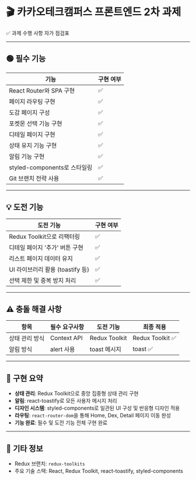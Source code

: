 # 🎬 카카오테크캠퍼스 프론트엔드 2차 과제  
✅ 과제 수행 사항 자가 점검표

---

## 🟢 필수 기능

| 기능                           | 구현 여부 |
|--------------------------------|-----------|
| React Router와 SPA 구현        | ✅        |
| 페이지 라우팅 구현             | ✅        |
| 도감 페이지 구성               | ✅        |
| 포켓몬 선택 기능 구현          | ✅        |
| 디테일 페이지 구현             | ✅        |
| 상태 유지 기능 구현            | ✅        |
| 알림 기능 구현                 | ✅        |
| styled-components로 스타일링   | ✅        |
| Git 브랜치 전략 사용           | ✅        |

---

## 💡 도전 기능

| 도전 기능                        | 구현 여부 |
|----------------------------------|-----------|
| Redux Toolkit으로 리팩터링       | ✅        |
| 디테일 페이지 '추가' 버튼 구현   | ✅        |
| 리스트 페이지 데이터 유지        | ✅        |
| UI 라이브러리 활용 (toastify 등) | ✅        |
| 선택 제한 및 중복 방지 처리      | ✅        |

---

## ⚠️ 충돌 해결 사항

| 항목            | 필수 요구사항 | 도전 기능     | 최종 적용      |
|-----------------|----------------|----------------|-----------------|
| 상태 관리 방식  | Context API     | Redux Toolkit  | Redux Toolkit ✅ |
| 알림 방식       | alert 사용      | toast 메시지   | toast ✅         |

---

## 📝 구현 요약

- **상태 관리**: Redux Toolkit으로 중앙 집중형 상태 관리 구현  
- **알림**: react-toastify로 모든 사용자 메시지 처리  
- **디자인 시스템**: styled-components로 일관된 UI 구성 및 반응형 디자인 적용  
- **라우팅**: `react-router-dom`을 통해 Home, Dex, Detail 페이지 이동 완성  
- **기능 완료**: 필수 및 도전 기능 전체 구현 완료  

---

## 🔗 기타 정보

- Redux 브랜치: `redux-toolkits`  
- 주요 기술 스택: React, Redux Toolkit, react-toastify, styled-components
